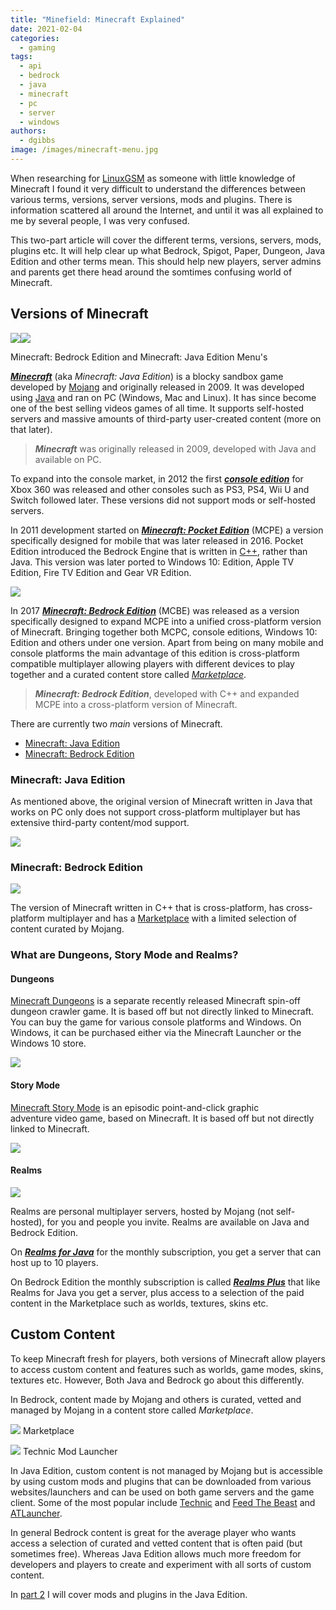 ```yaml
---
title: "Minefield: Minecraft Explained"
date: 2021-02-04
categories:
  - gaming
tags:
  - api
  - bedrock
  - java
  - minecraft
  - pc
  - server
  - windows
authors:
  - dgibbs
image: /images/minecraft-menu.jpg
---
```


When researching for [LinuxGSM](https://linuxgsm.com) as someone with little knowledge of Minecraft I found it very difficult to understand the differences between various terms, versions, server versions, mods and plugins. There is information scattered all around the Internet, and until it was all explained to me by several people, I was very confused.

This two-part article will cover the different terms, versions, servers, mods, plugins etc. It will help clear up what Bedrock, Spigot, Paper, Dungeon, Java Edition and other terms mean. This should help new players, server admins and parents get there head around the somtimes confusing world of Minecraft.

## Versions of Minecraft

![](/images/minecraft-bedrock-menu.png)![](/images/minecraft-java-menu.png)

Minecraft: Bedrock Edition and Minecraft: Java Edition Menu's

**_[Minecraft](https://minecraft.gamepedia.com/Java_Edition)_** (aka _Minecraft: Java Edition_) is a blocky sandbox game developed by [Mojang](https://en.wikipedia.org/wiki/Mojang_Studios) and originally released in 2009. It was developed using [Java](<https://en.wikipedia.org/wiki/Java_(programming_language)>) and ran on PC (Windows, Mac and Linux). It has since become one of the best selling videos games of all time. It supports self-hosted servers and massive amounts of third-party user-created content (more on that later).

> **_Minecraft_** was originally released in 2009, developed with Java and available on PC.

To expand into the console market, in 2012 the first _**[console edition](https://minecraft.gamepedia.com/Legacy_Console_Edition_version_history)**_ for Xbox 360 was released and other consoles such as PS3, PS4, Wii U and Switch followed later. These versions did not support mods or self-hosted servers.

In 2011 development started on **_[Minecraft: Pocket Edition](https://minecraft.gamepedia.com/Pocket_Edition)_** (MCPE) a version specifically designed for mobile that was later released in 2016. Pocket Edition introduced the Bedrock Engine that is written in [C++](https://en.wikipedia.org/wiki/C%2B%2B), rather than Java. This version was later ported to Windows 10: Edition, Apple TV Edition, Fire TV Edition and Gear VR Edition.

![](/images/minecraft-pocket-edition.png)

In 2017 **_[Minecraft: Bedrock Edition](https://minecraft.gamepedia.com/Bedrock_Edition)_** (MCBE) was released as a version specifically designed to expand MCPE into a unified cross-platform version of Minecraft. Bringing together both MCPC, console editions, Windows 10: Edition and others under one version. Apart from being on many mobile and console platforms the main advantage of this edition is cross-platform compatible multiplayer allowing players with different devices to play together and a curated content store called _[Marketplace](https://www.minecraft.net/en-us/marketplace/)_.

> **_Minecraft: Bedrock Edition_**, developed with C++ and expanded MCPE into a cross-platform version of Minecraft.

There are currently two _main_ versions of Minecraft.

- [Minecraft: Java Edition](https://www.minecraft.net/en-us/store/minecraft-java-edition)
- [Minecraft: Bedrock Edition](https://www.minecraft.net/en-us/get-minecraft)

### Minecraft: Java Edition

As mentioned above, the original version of Minecraft written in Java that works on PC only does not support cross-platform multiplayer but has extensive third-party content/mod support.

![](/images/minecraft-java-cover.jpg)

### Minecraft: Bedrock Edition

![](/images/minecraft-bedrock-cover.jpg)

The version of Minecraft written in C++ that is cross-platform, has cross-platform multiplayer and has a [Marketplace](https://www.minecraft.net/en-us/marketplace/) with a limited selection of content curated by Mojang.

### What are Dungeons, Story Mode and Realms?

#### Dungeons

[Minecraft Dungeons](https://www.minecraft.net/en-us/about-dungeons/) is a separate recently released Minecraft spin-off dungeon crawler game. It is based off but not directly linked to Minecraft. You can buy the game for various console platforms and Windows. On Windows, it can be purchased either via the Minecraft Launcher or the Windows 10 store.

![](/images/minecraft-dungeons-cover.jpg)

#### Story Mode

[Minecraft Story Mode](https://en.wikipedia.org/wiki/Minecraft:_Story_Mode) is an episodic point-and-click graphic adventure video game, based on Minecraft. It is based off but not directly linked to Minecraft.

![](/images/minecraft-story-mode-cover.jpg)

#### Realms

![](/images/minecraft-realms.jpg)

Realms are personal multiplayer servers, hosted by Mojang (not self-hosted), for you and people you invite. Realms are available on Java and Bedrock Edition.

On [_**Realms for Java**_](https://www.minecraft.net/en-us/realms-for-java/) for the monthly subscription, you get a server that can host up to 10 players.

On Bedrock Edition the monthly subscription is called [**_Realms Plus_**](https://www.minecraft.net/en-us/realms-plus) that like Realms for Java you get a server, plus access to a selection of the paid content in the Marketplace such as worlds, textures, skins etc.

## Custom Content

To keep Minecraft fresh for players, both versions of Minecraft allow players to access custom content and features such as worlds, game modes, skins, textures etc. However, Both Java and Bedrock go about this differently.

In Bedrock, content made by Mojang and others is curated, vetted and managed by Mojang in a content store called _Marketplace_.

![](/images/minecraft-marketplace.png)
Marketplace

![](/images/technic-launcher-screenshot.jpg)
Technic Mod Launcher

In Java Edition, custom content is not managed by Mojang but is accessible by using custom mods and plugins that can be downloaded from various websites/launchers and can be used on both game servers and the game client. Some of the most popular include [Technic](https://www.technicpack.net/) and [Feed The Beast](https://feed-the-beast.com/) and [ATLauncher](https://atlauncher.com/).

In general Bedrock content is great for the average player who wants access a selection of curated and vetted content that is often paid (but sometimes free). Whereas Java Edition allows much more freedom for developers and players to create and experiment with all sorts of custom content.

In [part 2](/blog/2021-02-14-minefield-minecraft-mods-plugins-and-servers-explained) I will cover mods and plugins in the Java Edition.
